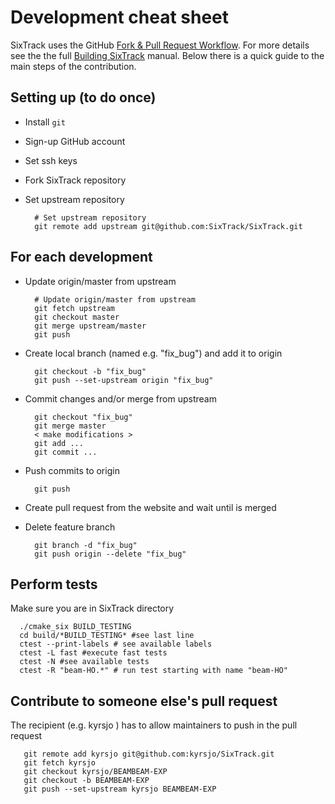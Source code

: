 #  Development cheat sheet

SixTrack uses the GitHub [Fork & Pull Request Workflow](https://gist.github.com/Chaser324/ce0505fbed06b947d962).
For more details see the the full [Building SixTrack](http://sixtrack.web.cern.ch/SixTrack/docs/build_full/manual.php) manual.
Below there is a quick guide to the main steps of the contribution.


## Setting up (to do once)

* Install `git`
* Sign-up GitHub account
* Set ssh keys
* Fork SixTrack repository
* Set upstream repository

        # Set upstream repository
        git remote add upstream git@github.com:SixTrack/SixTrack.git


## For each development
* Update origin/master from upstream

        # Update origin/master from upstream
        git fetch upstream
        git checkout master
        git merge upstream/master
        git push

* Create local branch (named e.g. "fix_bug")  and add it to origin

        git checkout -b "fix_bug"
        git push --set-upstream origin "fix_bug"

* Commit changes and/or merge from upstream

        git checkout "fix_bug"
        git merge master
        < make modifications >
        git add ...
        git commit ...

* Push commits to origin

        git push

* Create pull request from the website and wait until is merged
* Delete feature branch

        git branch -d "fix_bug"
        git push origin --delete "fix_bug"


## Perform tests

Make sure you are in SixTrack directory

      ./cmake_six BUILD_TESTING
      cd build/*BUILD_TESTING* #see last line
      ctest --print-labels # see available labels
      ctest -L fast #execute fast tests
      ctest -N #see available tests
      ctest -R "beam-HO.*" # run test starting with name "beam-HO" 



## Contribute to someone else's pull request

The recipient (e.g. kyrsjo ) has to allow maintainers to push in the pull request

       git remote add kyrsjo git@github.com:kyrsjo/SixTrack.git
       git fetch kyrsjo
       git checkout kyrsjo/BEAMBEAM-EXP
       git checkout -b BEAMBEAM-EXP
       git push --set-upstream kyrsjo BEAMBEAM-EXP

